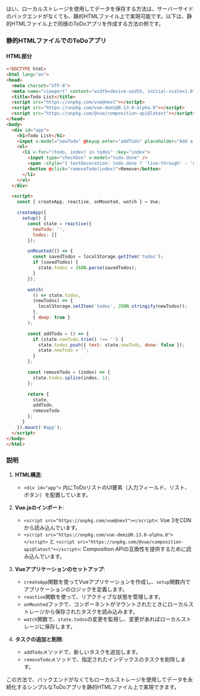 はい、ローカルストレージを使用してデータを保存する方法は、サーバーサイドのバックエンドがなくても、静的HTMLファイル上で実現可能です。以下は、静的HTMLファイル上で同様のToDoアプリを作成する方法の例です。

### 静的HTMLファイルでのToDoアプリ

#### HTML部分
```html
<!DOCTYPE html>
<html lang="en">
<head>
  <meta charset="UTF-8">
  <meta name="viewport" content="width=device-width, initial-scale=1.0">
  <title>Todo List</title>
  <script src="https://unpkg.com/vue@next"></script>
  <script src="https://unpkg.com/vue-demi@0.13.0-alpha.0"></script>
  <script src="https://unpkg.com/@vue/composition-api@latest"></script>
</head>
<body>
  <div id="app">
    <h1>Todo List</h1>
    <input v-model="newTodo" @keyup.enter="addTodo" placeholder="Add a new todo" />
    <ul>
      <li v-for="(todo, index) in todos" :key="index">
        <input type="checkbox" v-model="todo.done" />
        <span :style="{ textDecoration: todo.done ? 'line-through' : 'none' }">{{ todo.text }}</span>
        <button @click="removeTodo(index)">Remove</button>
      </li>
    </ul>
  </div>

  <script>
    const { createApp, reactive, onMounted, watch } = Vue;

    createApp({
      setup() {
        const state = reactive({
          newTodo: '',
          todos: []
        });

        onMounted(() => {
          const savedTodos = localStorage.getItem('todos');
          if (savedTodos) {
            state.todos = JSON.parse(savedTodos);
          }
        });

        watch(
          () => state.todos,
          (newTodos) => {
            localStorage.setItem('todos', JSON.stringify(newTodos));
          },
          { deep: true }
        );

        const addTodo = () => {
          if (state.newTodo.trim() !== '') {
            state.todos.push({ text: state.newTodo, done: false });
            state.newTodo = '';
          }
        };

        const removeTodo = (index) => {
          state.todos.splice(index, 1);
        };

        return {
          state,
          addTodo,
          removeTodo
        };
      }
    }).mount('#app');
  </script>
</body>
</html>
```

### 説明

1. **HTML構造**:
    - `<div id="app">` 内にToDoリストのUI要素（入力フィールド、リスト、ボタン）を配置しています。
  
2. **Vue.jsのインポート**:
    - `<script src="https://unpkg.com/vue@next"></script>`: Vue 3をCDNから読み込んでいます。
    - `<script src="https://unpkg.com/vue-demi@0.13.0-alpha.0"></script>` と `<script src="https://unpkg.com/@vue/composition-api@latest"></script>`: Composition APIの互換性を提供するために読み込んでいます。

3. **Vueアプリケーションのセットアップ**:
    - `createApp`関数を使ってVueアプリケーションを作成し、`setup`関数内でアプリケーションのロジックを定義します。
    - `reactive`関数を使って、リアクティブな状態を管理します。
    - `onMounted`フックで、コンポーネントがマウントされたときにローカルストレージから保存されたタスクを読み込みます。
    - `watch`関数で、`state.todos`の変更を監視し、変更があればローカルストレージに保存します。

4. **タスクの追加と削除**:
    - `addTodo`メソッドで、新しいタスクを追加します。
    - `removeTodo`メソッドで、指定されたインデックスのタスクを削除します。

この方法で、バックエンドがなくてもローカルストレージを使用してデータを永続化するシンプルなToDoアプリを静的HTMLファイル上で実現できます。